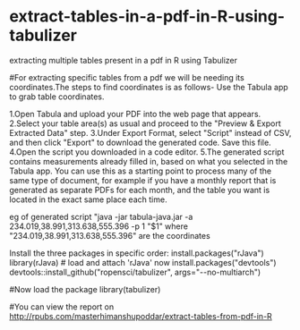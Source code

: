 # extract-tables-in-a-pdf-in-R-using-tabulizer
extracting multiple tables present in a pdf in R using Tabulizer

#For extracting specific tables from a pdf we will be needing its coordinates.The steps to find coordinates is as follows- Use the Tabula app to grab table coordinates.

1.Open Tabula and upload your PDF into the web page that appears.
2.Select your table area(s) as usual and proceed to the "Preview & Export Extracted Data" step. 
3.Under Export Format, select "Script" instead of CSV, and then click "Export" to download the generated code. Save this file. 
4.Open the script you downloaded in a code editor. 
5.The generated script contains measurements already filled in, based on what you selected in the Tabula app. 
You can use this as a starting point to process many of the same type of document, 
for example if you have a monthly report that is generated as separate PDFs for each month, 
and the table you want is located in the exact same place each time.

eg of generated script "java -jar tabula-java.jar -a 234.019,38.991,313.638,555.396 -p 1 "$1" where "234.019,38.991,313.638,555.396" are the coordinates

Install the three packages in specific order:
install.packages("rJava")
library(rJava) # load and attach 'rJava' now
install.packages("devtools")
devtools::install_github("ropensci/tabulizer", args="--no-multiarch")

#Now load the package
library(tabulizer)

#You can view the report on
http://rpubs.com/masterhimanshupoddar/extract-tables-from-pdf-in-R
